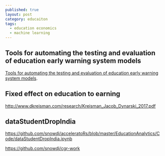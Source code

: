 ```yaml
---
published: true
layout: post
category: educaiton
tags:
  - education economics
  - machine learning
---
```

## Tools for automating the testing and evaluation of education early warning system models

[Tools for automating the testing and evaluation of education early     warning system models](https://github.com/snowdj/EWStools ).



## Fixed effect on education to earning
http://www.dkreisman.com/research/Kreisman_Jacob_Dynarski_2017.pdf


## dataStudentDropIndia
https://github.com/snowdj/acceleratoRs/blob/master/EducationAnalytics/Code/dataStudentDropIndia.ipynb

https://github.com/snowdj/cgr-work
